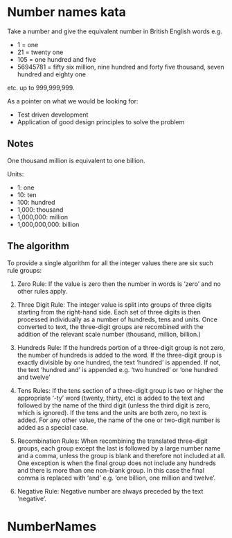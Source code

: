 # Number names kata

Take a number and give the equivalent number in British English words e.g.

* 1 = one
* 21 = twenty one
* 105 = one hundred and five
* 56945781 = fifty six million, nine hundred and forty five thousand, seven hundred and eighty one

etc. up to 999,999,999.

As a pointer on what we would be looking for:

* Test driven development
* Application of good design principles to solve the problem

## Notes

One thousand million is equivalent to one billion.

Units:

 * 1: one
 * 10: ten
 * 100: hundred
 * 1,000: thousand
 * 1,000,000: million
 * 1,000,000,000: billion

## The algorithm

To provide a single algorithm for all the integer values there are six such rule groups:

1. Zero Rule: If the value is zero then the number in words is ‘zero’ and no other rules apply.

2. Three Digit Rule: The integer value is split into groups of three digits starting from the right-hand side. Each set of three digits is then processed individually as a number of hundreds, tens and units. Once converted to text, the three-digit groups are recombined with the addition of the relevant scale number (thousand, million, billion.)

3. Hundreds Rule: If the hundreds portion of a three-digit group is not zero, the number of hundreds is added to the word. If the three-digit group is exactly divisible by one hundred, the text ‘hundred’ is appended. If not, the text ‘hundred and’ is appended e.g. ‘two hundred’ or ‘one hundred and twelve’

4. Tens Rules: If the tens section of a three-digit group is two or higher the appropriate ‘-ty’ word (twenty, thirty, etc) is added to the text and followed by the name of the third digit (unless the third digit is zero, which is ignored). If the tens and the units are both zero, no text is added. For any other value, the name of the one or two-digit number is added as a special case.

5. Recombination Rules: When recombining the translated three-digit groups, each group except the last is followed by a large number name and a comma, unless the group is blank and therefore not included at all. One exception is when the final group does not include any hundreds and there is more than one non-blank group. In this case the final comma is replaced with ‘and’ e.g. ‘one billion, one million and twelve’.

6. Negative Rule: Negative number are always preceded by the text ‘negative’.

# NumberNames
